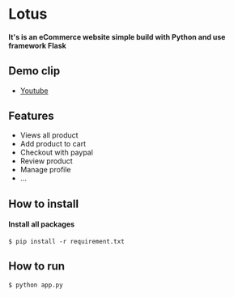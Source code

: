 # Lotus

#### It's is an eCommerce website simple build with Python and use framework Flask

## Demo clip
- [Youtube](https://www.youtube.com/watch?v=-WSOdjO9KRM)


## Features
- Views all product
- Add product to cart
- Checkout with paypal
- Review product
- Manage profile
- ...

## How to install 

#### Install all packages
```
$ pip install -r requirement.txt
```

## How to run
```
$ python app.py 
```
